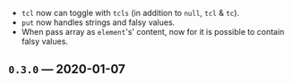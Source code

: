 * `tcl` now can toggle with `tcls` (in addition to `null`, `tcl` & `tc`).
* `put` now handles strings and falsy values.
* When pass array as `element`'s' content, now for it is possible to contain falsy values.

## `0.3.0` — 2020-01-07
